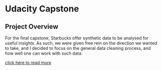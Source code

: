 # Udacity Capstone


## Project Overview
For the final capstone, Starbucks offer synthetic data to be analysed for useful insights.
As such, we were given free rein on the direction we wanted to take, and I decided to focus on 
the general data cleaning process, and how well one can work with such data.


[click here to read more]( https://enharry.github.io/Capstone/)
